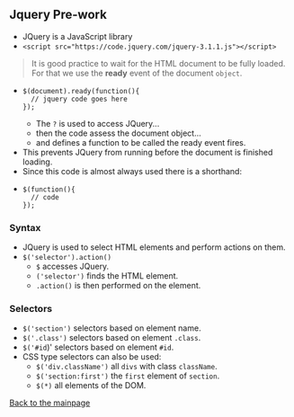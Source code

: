## Jquery Pre-work

+ JQuery is a JavaScript library
+ `<script src="https://code.jquery.com/jquery-3.1.1.js"></script>`

> It is good practice to wait for the HTML document to be fully loaded.  For that we use the **ready** event of the document `object`.
+ ```
  $(document).ready(function(){
    // jquery code goes here
  });
  ```
  + The `?` is used to access JQuery...
  + then the code assess the document object...
  + and defines a function to be called the ready event fires.
+ This prevents JQuery from running before the document is finished loading.
+ Since this code is almost always used there is a shorthand:
+ ```
  $(function(){
    // code
  });
  ```

### Syntax

+ JQuery is used to select HTML elements and perform actions on them.
+ `$('selector').action()`
  + `$` accesses JQuery.
  + `('selector')` finds the HTML element.
  + `.action()` is then performed on the element.

### Selectors

+ `$('section')` selectors based on element name.
+ `$('.class')` selectors based on element `.class`.
+ `$('#id`)' selectors based on element `#id`.
+ CSS type selectors can also be used:
  + `$('div.className')` all `divs` with class `className`.
  + `$('section:first')` the `first` element of `section`.
  + `$(*)` all elements of the DOM.



[Back to the mainpage](../README.md)